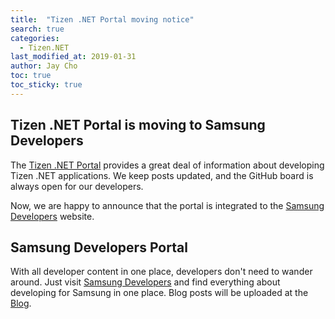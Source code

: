 ```yaml
---
title:  "Tizen .NET Portal moving notice"
search: true
categories:
  - Tizen.NET
last_modified_at: 2019-01-31
author: Jay Cho
toc: true
toc_sticky: true
---
```


## Tizen .NET Portal is moving to Samsung Developers
The [Tizen .NET Portal](https://samsung.github.io/Tizen.NET/) provides a great deal of information about developing Tizen .NET applications. We keep posts updated, and the GitHub board is always open for our developers.<br/>

Now, we are happy to announce that the portal is integrated to the [Samsung Developers](https://developer.samsung.com/) website.

## Samsung Developers Portal
With all developer content in one place, developers don't need to wander around. Just visit [Samsung Developers](https://developer.samsung.com/) and find everything about developing for Samsung in one place. Blog posts will be uploaded at the [Blog](https://developer.samsung.com/blog/en-us/).
